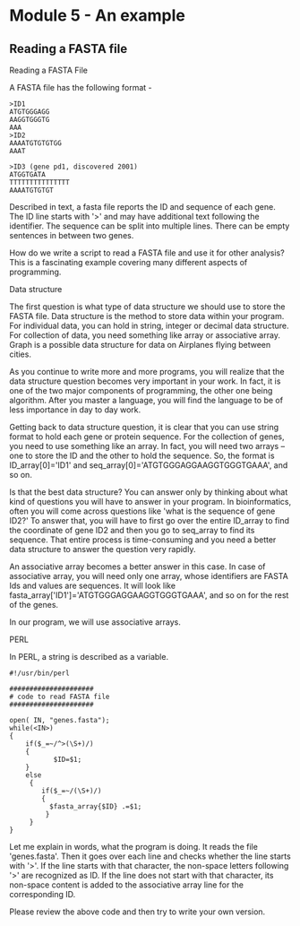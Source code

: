 # Module 5 - An example

## Reading a FASTA file

Reading a FASTA File


A FASTA file has the following format -
~~~~~~~~
>ID1
ATGTGGGAGG
AAGGTGGGTG
AAA
>ID2
AAAATGTGTGTGG
AAAT

>ID3 (gene pd1, discovered 2001)
ATGGTGATA
TTTTTTTTTTTTTTT
AAAATGTGTGT
~~~~~~~~


Described in text, a fasta file reports the ID and sequence of each gene. The ID line starts with '>' and may have additional text following the identifier. The sequence can be split into multiple lines. There can be empty sentences in between two genes.

How do we write a script to read a FASTA file and use it for other analysis? This is a fascinating example covering many different aspects of programming.


Data structure

The first question is what type of data structure we should use to store the FASTA file. Data structure is the method to store data within your program. For individual data, you can hold in string, integer or decimal data structure. For collection of data, you need something like array or associative array. Graph is a possible data structure for data on Airplanes flying between cities.

As you continue to write more and more programs, you will realize that the data structure question becomes very important in your work. In fact, it is one of the two major components of programming, the other one being algorithm. After you master a language, you will find the language to be of less importance in day to day work.

Getting back to data structure question, it is clear that you can use string format to hold each gene or protein sequence. For the collection of genes, you need to use something like an array. In fact, you will need two arrays – one to store the ID and the other to hold the sequence. So, the format  is  ID_array[0]='ID1' and seq_array[0]='ATGTGGGAGGAAGGTGGGTGAAA', and so on.

Is that the best data structure? You can answer only by thinking about what kind of questions you will have to answer in your program. In bioinformatics, often you will come across questions like 'what is the sequence of gene ID2?' To answer that, you will have to first go over the entire ID_array to find the coordinate of gene ID2 and then you go to seq_array to find its sequence. That entire process is time-consuming and you need a better data structure to answer the question very rapidly. 

An associative array becomes a better answer in this case. In case of associative array, you will need only one array, whose identifiers are FASTA Ids and values are sequences. It will look like  fasta_array['ID1']='ATGTGGGAGGAAGGTGGGTGAAA', and so on for the rest of the genes.

In our program, we will use associative arrays.


PERL


In PERL, a string is described as a variable.
~~~~~~~~
#!/usr/bin/perl

#####################
# code to read FASTA file
#####################

open( IN, "genes.fasta");
while(<IN>)
{
    if($_=~/^>(\S+)/)
    {
           $ID=$1;
    }
    else
     {
        if($_=~/(\S+)/)
        {
          $fasta_array{$ID} .=$1;
         }
     }
}
~~~~~~~~

Let me explain in words, what the program is doing. It reads the file 'genes.fasta'. Then it goes over each line and checks whether the line starts with '>'. If the line starts with that character, the non-space letters following '>' are recognized as ID. If the line does not start with that character, its non-space content is added to the associative array line for the corresponding ID.

Please review the above code and then try to write your own version.



